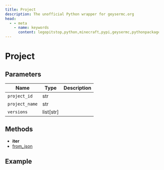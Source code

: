 ```yaml
---
title: Project
description: The unofficial Python wrapper for geysermc.org
head:
  - - meta
    - name: keywords
      content: legopitstop,python,minecraft,pypi,geysermc,pythonpackage
---
```


# Project

## Parameters

| Name         | Type      | Description |
| ------------ | --------- | ----------- |
| `project_id`   | str    |             |
| `project_name` | str    |             |
| `versions`     | list[str] |             |

## Methods

- **iter**
- [from_json](#from-json)

## Example

```py

```
